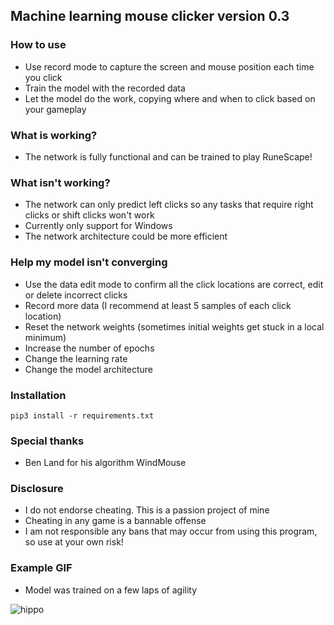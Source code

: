 ## Machine learning mouse clicker version 0.3  

### How to use  

- Use record mode to capture the screen and mouse position each time you click
- Train the model with the recorded data
- Let the model do the work, copying where and when to click based on your gameplay

### What is working?  

- The network is fully functional and can be trained to play RuneScape!

### What isn't working?

- The network can only predict left clicks so any tasks that require right clicks or shift clicks won't work
- Currently only support for Windows
- The network architecture could be more efficient

### Help my model isn't converging

- Use the data edit mode to confirm all the click locations are correct, edit or delete incorrect clicks
- Record more data (I recommend at least 5 samples of each click location)
- Reset the network weights (sometimes initial weights get stuck in a local minimum)
- Increase the number of epochs
- Change the learning rate
- Change the model architecture

### Installation

```
pip3 install -r requirements.txt
```

### Special thanks

- Ben Land for his algorithm WindMouse

### Disclosure

- I do not endorse cheating. This is a passion project of mine
- Cheating in any game is a bannable offense
- I am not responsible any bans that may occur from using this program, so use at your own risk!

### Example GIF

- Model was trained on a few laps of agility

![hippo](https://media.giphy.com/media/v1.Y2lkPTc5MGI3NjExMTJhZDBjNGEyNjRhNGY4OGQxOTk1MjQ2ZGFjZjlkZWVjMWQ2NTQ5MCZjdD1n/YyhcPW1dzRpOekaE6D/giphy.gif)
